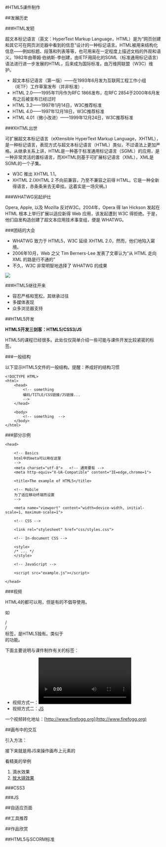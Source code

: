 #HTML5课件制作

##发展历史

###HTML发轫

超文本标记语言（英文：HyperText Markup Language，HTML）是为“网页创建和其它可在网页浏览器中看到的信息”设计的一种标记语言。HTML被用来结构化信息——例如标题、段落和列表等等，也可用来在一定程度上描述文档的外观和语义。1982年由蒂姆·伯纳斯-李创建，由IETF用简化的SGML（标准通用标记语言）语法进行进一步发展的HTML，后来成为国际标准，由万维网联盟（W3C）维护。

- 超文本标记语言（第一版）——在1993年6月发为互联网工程工作小组（IETF）工作草案发布（并非标准）.
- HTML 2.0——1995年11月作为RFC 1866发布，在RFC 2854于2000年6月发布之后被宣布已经过时
- HTML 3.2——1997年1月14日，W3C推荐标准
- HTML 4.0——1997年12月18日，W3C推荐标准
- HTML 4.01（微小改进）——1999年12月24日，W3C推荐标准

###XHTML出世

可扩展超文本标记语言（eXtensible HyperText Markup Language，XHTML），是一种标记语言，表现方式与超文本标记语言（HTML）类似，不过语法上更加严格。从继承关系上讲，HTML是一种基于标准通用标记语言（SGML）的应用，是一种非常灵活的置标语言，而XHTML则基于可扩展标记语言（XML），XML是SGML的一个子集。

- W3C 推出 XHTML 1.1。
- XHTML 2.(XHTML 2 不向前兼容，乃至不兼容之前得 HTML。它是一种全新得语言，赤条条来去无牵挂。这着实是一场灾祸。)

###WHATWG另起炉灶

Opera, Apple, 以及 Mozilla 反对W3C。2004年，Opera 得 Ian Hickson 发起在 HTML 根本上举行扩展以适应新得 Web 应用，该发起遭到 W3C 得拒绝。于是，他们自发构造创建了超文本应用技术事变组，便是 WHATWG。

###团结的大会

- WHATWG 致力于 HTML5，W3C 延续 XHTML 2.0，然而，他们地陷入窘境。
- 2006年10月，Web 之父 Tim Berners-Lee 发表了文章认为“从 HTML 走向 XML 的路是行不通的”
- 不久，W3C 非常明智地选择了 WHATWG 的成果

![](http://wxpictures.qiniudn.com/abouthtml5.jpg)

###HTML5继往开来

- 容忍严格和宽松，其继承过往
- 多媒体表现
- 众多浏览器支持

##HTML5开发

**HTML5开发三剑客：HTML5/CSS3/JS**

HTML5的课程已经很多。此处仅仅简单介绍一些可能与课件开发比较紧密的标签。

###一般结构

以下显示HTML5文件的一般结构。提醒：养成好的结构习惯

    <!DOCTYPE HTML>
    <html>
        <head>
            <!-- something 
            编码/TITLE/CSS链接/JS链接...
            -->
        </head>

        <body>
            <!-- something  -->
        </body>
    </html>

###<head>部分示例

	<head>
	
	    <!-- Basics 
	    html中的meta可以用在这里
	    -->
	    <meta charset="utf-8">   <!-- 通常要有 -->
	    <meta http-equiv="X-UA-Compatible" content="IE=edge,chrome=1">
	
	    <title>The example of HTML5</title>
	
	    <!-- Mobile 
	    为了适应移动终端而设置
	    -->
	
	    <meta name="viewport" content="width=device-width, initial-scale=1, maximum-scale=1">
	
	    <!-- CSS -->
	
	    <link rel="stylesheet" href="css/styles.css">
	
	    <!-- In-document CSS -->
	    
	    <style>
	    /* ... */
	    </style>
	
	    <!-- JavaScript -->
	    
	    <script src="example.js"></script>
	
	</head>


###视频

HTML4的都可以用，但是有的不倡导使用。

如<section>/<article>/<aside>标签，是HTML5独有。类似于<div>的功能。

下面主要说明与课件制作有关的标签：

- 视频方式一：[<video>...</video>](./codes/index.html)
- 视频方式二：[JS](/home/qw/Documents/BitJSCode/projekktor-1.3.09/readme.html)

一个视频转化地址：[http://www.firefogg.org](http://www.firefogg.org)

##画布中的交互

引入方法：<canvas id="myCanvas"></canvas>

接下来就是用JS来操作画布上元素的

看精美的举例

1. 滴水效果
2. [放大镜效果](http://demo.itivy.com/wadda/index.html)

###CSS3


###JS


##自适应页面

##工具推荐

##作品欣赏

##HTML5与SCORM标准
